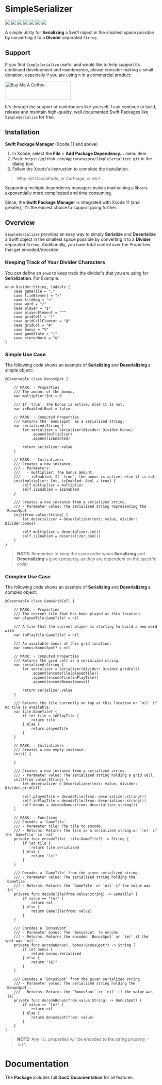 # SimpleSerializer

![](https://img.shields.io/badge/license-MIT-green) ![](https://img.shields.io/badge/maintained%3F-Yes-green) ![](https://img.shields.io/badge/swift-5.4-green) ![](https://img.shields.io/badge/iOS-17.0-red) ![](https://img.shields.io/badge/macOS-14.0-red) ![](https://img.shields.io/badge/tvOS-17.0-red) ![](https://img.shields.io/badge/watchOS-10.0-red) 

A simple utility for **Serializing** a Swift object in the smallest space possible by converting it to a **Divider** separated `String`.

## Support

If you find `SimpleSerialize` useful and would like to help support its continued development and maintenance, please consider making a small donation, especially if you are using it in a commercial product:

<a href="https://www.buymeacoffee.com/KevinAtAppra" target="_blank"><img src="https://cdn.buymeacoffee.com/buttons/v2/default-yellow.png" alt="Buy Me A Coffee" style="height: 60px !important;width: 217px !important;" ></a>

It's through the support of contributors like yourself, I can continue to build, release and maintain high-quality, well documented Swift Packages like `SimpleSerialize` for free.

## Installation

**Swift Package Manager** (Xcode 11 and above)

1. In Xcode, select the **File** > **Add Package Dependency…** menu item.
2. Paste `https://github.com/Appracatappra/SimpleSerializer.git` in the dialog box.
3. Follow the Xcode's instruction to complete the installation.

> Why not CocoaPods, or Carthage, or etc?

Supporting multiple dependency managers makes maintaining a library exponentially more complicated and time consuming.

Since, the **Swift Package Manager** is integrated with Xcode 11 (and greater), it's the easiest choice to support going further.

## Overview

`SimpleSerializer` provides an easy way to simply **Serialize** and **Deserialize** a Swift object in the smallest space possible by converting it to a **Divider** separated `String`. Additionally, you have total control over the Properties that get encoded/decoded.

### Keeping Track of Your Divider Characters

You can define an `enum` to keep track the divider's that you are using for **Serialization**. For Example:

```
enum Divider:String, Codable {
    case gameTile = ";"
    case tileElement = ">"
    case tileBag = "<"
    case word = "/"
    case player = "$"
    case playerElement = "^"
    case gridCell = "!"
    case gridCellElement = "@"
    case gridCol = "#"
    case bonus = "%"
    case gameState = "|"
    case storedWord = "&"
}
```

### Simple Use Case

The following code shows an example of **Serializing** and **Deserializing** a simple object:

```
@Observable class BonusSpot {
    
    // MARK: - Properties
    /// The amount of the bonus.
    var multiplier:Int = 0
    
    /// If `true`, the bonus is active, else it is not.
    var isEnabled:Bool = false
    
    // MARK: - Computed Properties
    /// Returns the `BonusSpot` as a serialized string.
    var serialized:String {
        let serializer = Serializer(divider: Divider.bonus)
            .append(multiplier)
            .append(isEnabled)
        
        return serializer.value
    }
    
    // MARK: - Initializers
    /// Creates a new instance.
    /// - Parameters:
    ///   - multiplier: The bonus amount.
    ///   - isEnabled: If `true`, the bonus is active, else it is not.
    init(multiplier: Int, isEnabled: Bool = true) {
        self.multiplier = multiplier
        self.isEnabled = isEnabled
    }
    
    /// Creates a new instance from a serialized string.
    /// - Parameter value: The serialized string representing the `BonusSpot`.
    init(from value:String) {
        let deserializer = Deserializer(text: value, divider: Divider.bonus)
        
        self.multiplier = deserializer.int()
        self.isEnabled = deserializer.bool()
    }
}
```

> **NOTE:** Remember to keep the same order when **Serializing** and **Deserializing** a given property, as they are dependent on the specific order.

### Complex Use Case

The following code shows an example of **Serializing** and **Deserializing** a complex object:

```
@Observable class GameGridCell {
    
    // MARK: - Properties
    /// The current tile that has been played at this location.
    var playedTile:GameTile? = nil
    
    /// A tile that the current player is starting to build a new word with.
    var inPlayTile:GameTile? = nil
    
    /// An available bonus at this grid location.
    var bonus:BonusSpot? = nil
    
    // MARK: - Computed Properties
    /// Returns the gird cell as a serialized string.
    var serialized:String {
        let serializer = Serializer(divider: Divider.gridCell)
            .append(encodeTile(playedTile))
            .append(encodeTile(inPlayTile))
            .append(encodeBonus(bonus))
        
        return serializer.value
    }
    
    /// Returns the tile currently on top at this location or `nil` if no tile is available.
    var tile:GameTile? {
        if let tile = inPlayTile {
            return tile
        } else {
            return playedTile
        }
    }
    
    // MARK: - Initializers
    /// Creates a new empty instance.
    init() {
        
    }
    
    /// Creates a new instance from a serialized string.
    /// - Parameter value: The serialized string holding a grid cell.
    init(from value:String) {
        let deserializer = Deserializer(text: value, divider: Divider.gridCell)
        
        self.playedTile = decodeTile(from: deserializer.string())
        self.inPlayTile = decodeTile(from: deserializer.string())
        self.bonus = decodeBonus(from: deserializer.string())
    }
    
    // MARK: - Functions
    /// Encodes a `GameTile`.
    /// - Parameter tile: The tile to encode.
    /// - Returns: Returns the tile as a serialized string or `(e)` if the `GameTile` is `nil`
    private func encodeTile(_ tile:GameTile?) -> String {
        if let tile {
            return tile.serialized
        } else {
            return "(e)"
        }
    }
    
    /// Decodes a `GameTile` from the given serialized string.
    /// - Parameter value: The serialized string holding the `GameTile`.
    /// - Returns: Returns the `GameTile` or `nil` if the value was `(e)`.
    private func decodeTile(from value:String) -> GameTile? {
        if value == "(e)" {
            return nil
        } else {
            return GameTile(from: value)
        }
    }
    
    /// Encodes a `BonusSpot`.
    /// - Parameter bonus: The `BonusSpot` to encode.
    /// - Returns: Returns the encoded `BonusSpot` or `(e)` if the spot was `nil`.
    private func encodeBonus(_ bonus:BonusSpot?) -> String {
        if let bonus {
            return bonus.serialized
        } else {
            return "(e)"
        }
    }
    
    /// Decodes a `BonusSpot` from the given serialized string.
    /// - Parameter value: The serialized string holding the `BonusSpot`.
    /// - Returns: Returns the `BonusSpot` or `nil` if the value was `(e)`.
    private func decodeBonus(from value:String) -> BonusSpot? {
        if value == "(e)" {
            return nil
        } else {
            return BonusSpot(from: value)
        }
    }
}
```

> **NOTE:** Any `nil` properties will be encoded to the string property `"(e)"`.

# Documentation

The **Package** includes full **DocC Documentation** for all features.

